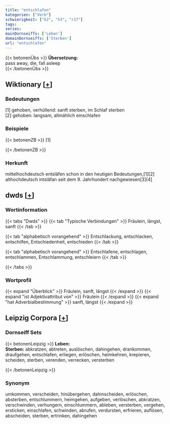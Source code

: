 ```yaml
---
title: "entschlafen"
kategorien: ["Verb"]
schwierigkeit: ["k2", "h3", "r17"]
tags:
series:
mainDornseiffs: ['Leben']
domainDornseiffs: ['Sterben']
url: "entschlafen"
---
```


{{< betonenÜbs >}}
**Übersetzung:**  
pass away, die, fall asleep  
{{< /betonenÜbs >}}

## Wiktionary [[+](https://de.wiktionary.org/wiki/entschlafen)]

### Bedeutungen
[1] gehoben, verhüllend: sanft sterben, im Schlaf sterben  
[2] gehoben: langsam, allmählich einschlafen  

### Beispiele
{{< betonenZB >}}
[1]  

{{< /betonenZB >}}
### Herkunft
mittelhochdeutsch entslâfen schon in den heutigen Bedeutungen,[1][2] althochdeutsch intslâfan seit dem 9. Jahrhundert nachgewiesen[3][4]  



## dwds [[+](https://www.dwds.de/wb/entschlafen)]

### Wortinformation
{{< tabs "Dwds" >}}
{{< tab "Typische Verbindungen" >}}
Fräulein, längst, sanft
{{< /tab >}}

{{< tab "alphabetisch vorangehend" >}}
Entschlackung, entschlacken, entschilfen, Entschiedenheit, entschieden
{{< /tab >}}

{{< tab "alphabetisch vorangehend" >}}
Entschlafene, entschlagen, entschlammen, Entschlammung, entschleiern
{{< /tab >}}

{{< /tabs >}}

### Wortprofil
{{< expand "Überblick" >}} Fräulein, sanft, längst {{< /expand >}}
{{< expand "ist Adjektivattribut von" >}} Fräulein {{< /expand >}}
{{< expand "hat Adverbialbestimmung" >}} sanft, längst {{< /expand >}}

## Leipzig Corpora [[+](https://corpora.uni-leipzig.de/en/res?word=entschlafen&corpusId=deu_newscrawl-public_2018)]

### Dornseiff Sets
{{< betonenLeipzig >}}
**Leben:**  
**Sterben:** abkratzen, abtreten, auslöschen, dahingehen, drankommen, draufgehen, entschlafen, erliegen, erlöschen, heimkehren, krepieren, scheiden, sterben, verenden, verrecken, versterben  

{{< /betonenLeipzig >}}

### Synonym
umkommen, verscheiden, hinübergehen, dahinscheiden, erlöschen, absterben, entschlummern, heimgehen, aufgeben, verlöschen, abkratzen, verschwinden, verhungern, einschlummern, ableben, versterben, vergehen, ersticken, einschlafen, schwinden, abrufen, verdursten, erfrieren, auflösen, abscheiden, sterben, ertrinken, dahingehen


